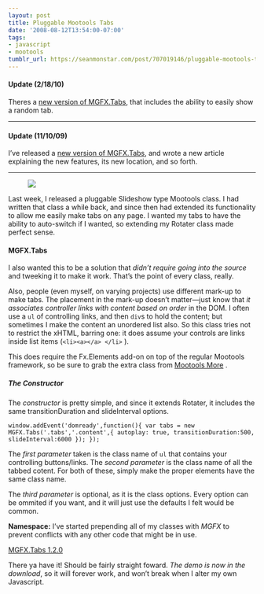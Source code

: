```yaml
---
layout: post
title: Pluggable Mootools Tabs
date: '2008-08-12T13:54:00-07:00'
tags:
- javascript
- mootools
tumblr_url: https://seanmonstar.com/post/707019146/pluggable-mootools-tabs
---
```

#### Update (2/18/10)

Theres a [new version of MGFX.Tabs](http://seanmonstar.com/2022/07/28/2010-02-18-mgfx-tabs-1-2-0-show-a-random-tab.html), that includes the ability to easily show a random tab.

* * *

#### Update (11/10/09)

I’ve released a [new version of MGFX.Tabs](http://seanmonstar.com/2022/07/28/2009-11-10-mgfx-tabs-1-1-on-github.html), and wrote a new article explaining the new features, its new location, and so forth.

* * *

<figure class="tmblr-full" data-orig-height="85" data-orig-width="375"><img src="https://64.media.tumblr.com/3146a6a25457aa6b4eb1ddf3c1fb0d5e/58f2924e13d99964-c4/s540x810/30ab7de8ac4daf8c2c2dc8a8f2af5bad16918ec2.jpg" data-orig-height="85" data-orig-width="375"></figure>

Last week, I released a pluggable Slideshow type Mootools class. I had written that class a while back, and since then had extended its functionality to allow me easily make tabs on any page. I wanted my tabs to have the ability to auto-switch if I wanted, so extending my Rotater class made perfect sense.

#### MGFX.Tabs

I also wanted this to be a solution that _didn’t require going into the source_ and tweeking it to make it work. That’s the point of every class, really.

Also, people (even myself, on varying projects) use different mark-up to make tabs. The placement in the mark-up doesn’t matter—just know that _it associates controller links with content based on order_ in the DOM. I often use a `ul` of controlling links, and then `div`s to hold the content; but sometimes I make the content an unordered list also. So this class tries not to restrict the xHTML, barring one: it does assume your controls are links inside list items (`<li><a></a> </li>` ).

This does require the Fx.Elements add-on on top of the regular Mootools framework, so be sure to grab the extra class from [Mootools More](http://mootools.net/more) .

##### The Constructor

The _constructor_ is pretty simple, and since it extends Rotater, it includes the same transitionDuration and slideInterval options.

    window.addEvent('domready',function(){ var tabs = new MGFX.Tabs('.tabs','.content',{ autoplay: true, transitionDuration:500, slideInterval:6000 }); });

The _first parameter_ taken is the class name of `ul` that contains your controlling buttons/links. The _second parameter_ is the class name of all the tabbed cotent. For both of these, simply make the proper elements have the same class name.

The _third parameter_ is optional, as it is the class options. Every option can be ommited if you want, and it will just use the defaults I felt would be common.

**Namespace:** I’ve started prepending all of my classes with _MGFX_ to prevent conflicts with any other code that might be in use.

[MGFX.Tabs 1.2.0](http://github.com/seanmonstar/MGFX.Tabs/zipball/1.2.0.zip)

There ya have it! Should be fairly straight foward. _The demo is now in the download_, so it will forever work, and won’t break when I alter my own Javascript.

